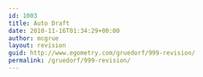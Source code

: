 ```yaml
---
id: 1003
title: Auto Draft
date: 2010-11-16T01:34:29+00:00
author: mcgrue
layout: revision
guid: http://www.egometry.com/gruedorf/999-revision/
permalink: /gruedorf/999-revision/
---
```

